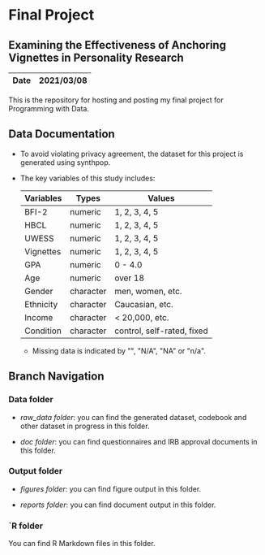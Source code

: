# Final Project

## Examining the Effectiveness of Anchoring Vignettes in Personality Research


|**Date**|**2021/03/08**|
  |--------|--------------|
  
  This is the repository for hosting and posting my final project for Programming with Data. 


## Data Documentation

- To avoid violating privacy agreement, the dataset for this project is generated using synthpop.

- The key variables of this study includes:
  
  |**Variables**|**Types**|**Values**|
  |-------------|---------|----------|
  |BFI-2|numeric|1, 2, 3, 4, 5|
  |HBCL|numeric|1, 2, 3, 4, 5|
  |UWESS|numeric|1, 2, 3, 4, 5|
  |Vignettes|numeric|1, 2, 3, 4, 5|
  |GPA|numeric|0 - 4.0|
  |Age|numeric|over 18|
  |Gender|character|men, women, etc.|
  |Ethnicity|character|Caucasian, etc.|
  |Income|character|< 20,000, etc.|
  |Condition|character|control, self-rated, fixed|
  
  
  - Missing data is indicated by "", "N/A", "NA" or "n/a".


## Branch Navigation

### Data folder

- *raw_data folder*: you can find the generated dataset, codebook and other dataset in progress in this folder.

- *doc folder*: you can find questionnaires and IRB approval documents in this folder.

### Output folder

- *figures folder*: you can find figure output in this folder.

- *reports folder*: you can find document output in this folder.

### `R folder

You can find R Markdown files in this folder.
